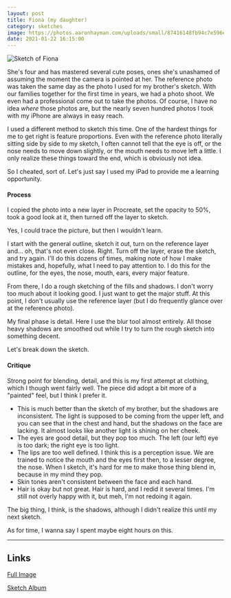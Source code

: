 ```yaml
---
layout: post
title: Fiona (my daughter)
category: sketches
image: https://photos.aaronhayman.com/uploads/small/87416148fb94c7e596e4aee6edbc4f07@2x.png
date: 2021-01-22 16:15:00
---
```


![Sketch of Fiona](https://photos.aaronhayman.com/uploads/medium/87416148fb94c7e596e4aee6edbc4f07@2x.png)

<!--start-->

She's four and has mastered several cute poses, ones she's unashamed of assuming the moment the camera is pointed at her. The reference photo was taken the same day as the photo I used for my brother's sketch. With our families together for the first time in years, we had a photo shoot. We even had a professional come out to take the photos. Of course, I have no idea _where_ those photos are, but the nearly seven hundred photos I took with my iPhone are always in easy reach.

I used a different method to sketch this time. One of the hardest things for me to get right is feature proportions. Even with the reference photo literally sitting side by side to my sketch, I often cannot tell that the eye is off, or the nose needs to move down slightly, or the mouth needs to move left a little. I only realize these things toward the end, which is obviously not idea.

So I cheated, sort of. Let's just say I used my iPad to provide me a learning opportunity.

<!--more-->

#### Process

I copied the photo into a new layer in Procreate, set the opacity to 50%, took a good look at it, then turned off the layer to sketch.

Yes, I could trace the picture, but then I wouldn't learn.

I start with the general outline, sketch it out, turn on the reference layer and... oh, that's not even close. Right. Turn off the layer, erase the sketch, and try again. I'll do this dozens of times, making note of how I make mistakes and, hopefully, what I need to pay attention to. I do this for the outline, for the eyes, the nose, mouth, ears, every major feature.

From there, I do a rough sketching of the fills and shadows. I don't worry too much about it looking good. I just want to get the major stuff. At this point, I don't usually use the reference layer (but I do frequently glance over at the reference photo). 

My final phase is detail. Here I use the blur tool almost entirely. All those heavy shadows are smoothed out while I try to turn the rough sketch into something decent.

Let's break down the sketch.


#### Critique

Strong point for blending, detail, and this is my first attempt at clothing, which I though went fairly well. The piece did adopt a bit more of a "painted" feel, but I think I prefer it.

- This is much better than the sketch of my brother, but the shadows are inconsistent. The light is supposed to be coming from the upper left, and you can see that in the chest and hand, but the shadows on the face are lacking. It almost looks like another light is shining on her cheek.  
- The eyes are good detail, but they pop too much. The left (our left) eye is too dark; the right eye is too light. 
- The lips are too well defined. I think this is a perception issue. We are trained to notice the mouth and the eyes first then, to a lesser degree, the nose. When I sketch, it's hard for me to make those thing blend in, because in my mind they pop. 
- Skin tones aren't consistent between the face and each hand.
- Hair is okay but not great. Hair is hard, and I redid it several times. I'm still not overly happy with it, but meh, I'm not redoing it again.

The big thing, I think, is the shadows, although I didn't realize this until my next sketch.

As for time, I wanna say I spent maybe eight hours on this. 

---

## Links

[Full Image](https://photos.aaronhayman.com/view?p=16113447361102)

[Sketch Album](https://photos.aaronhayman.com/r/16113393858894)
